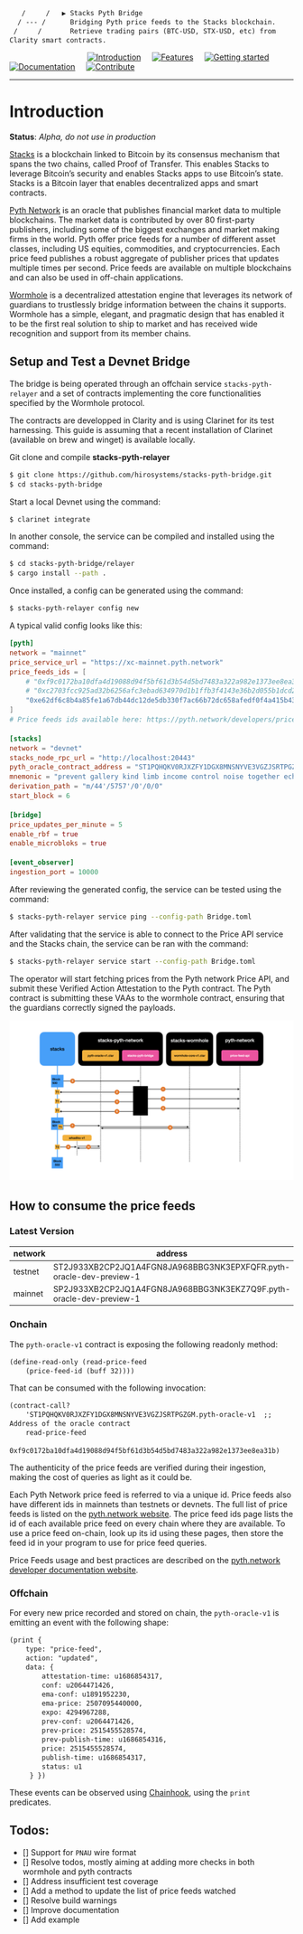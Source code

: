                       
       /     /   ▶ Stacks Pyth Bridge   
      / --- /      Bridging Pyth price feeds to the Stacks blockchain.
     /     /       Retrieve trading pairs (BTC-USD, STX-USD, etc) from Clarity smart contracts. 
                  

&nbsp;&nbsp;&nbsp;&nbsp;&nbsp;&nbsp;&nbsp;&nbsp;&nbsp;&nbsp;&nbsp;&nbsp;&nbsp;&nbsp;&nbsp;&nbsp;&nbsp;&nbsp;&nbsp;&nbsp;&nbsp;&nbsp;&nbsp;&nbsp;&nbsp;&nbsp;&nbsp;&nbsp;&nbsp;&nbsp;&nbsp;&nbsp;&nbsp;&nbsp;&nbsp;[![Introduction](https://img.shields.io/badge/%23-%20Introduction%20-orange?labelColor=gray)](#Introduction)
&nbsp;&nbsp;&nbsp;&nbsp;[![Features](https://img.shields.io/badge/%23-Features-orange?labelColor=gray)](#Features)
&nbsp;&nbsp;&nbsp;&nbsp;[![Getting started](https://img.shields.io/badge/%23-Quick%20Start-orange?labelColor=gray)](#Quick-start)
&nbsp;&nbsp;&nbsp;&nbsp;[![Documentation](https://img.shields.io/badge/%23-Documentation-orange?labelColor=gray)](#Documentation)
&nbsp;&nbsp;&nbsp;&nbsp;[![Contribute](https://img.shields.io/badge/%23-Contribute-orange?labelColor=gray)](#Contribute)

***

# Introduction

**Status**: *Alpha, do not use in production*

[Stacks](http://stacks.co) is a blockchain linked to Bitcoin by its consensus mechanism that spans the two chains, called Proof of Transfer. This enables Stacks to leverage Bitcoin’s security and enables Stacks apps to use Bitcoin’s state.
Stacks is a Bitcoin layer that enables decentralized apps and smart contracts.

[Pyth Network](https://pyth.network) is an oracle that publishes financial market data to multiple blockchains. The market data is contributed by over 80 first-party publishers, including some of the biggest exchanges and market making firms in the world. Pyth offer price feeds for a number of different asset classes, including US equities, commodities, and cryptocurrencies. Each price feed publishes a robust aggregate of publisher prices that updates multiple times per second.
Price feeds are available on multiple blockchains and can also be used in off-chain applications.

[Wormhole](https://wormhole.com) is a decentralized attestation engine that leverages its network of guardians to trustlessly bridge information between the chains it supports. Wormhole has a simple, elegant, and pragmatic design that has enabled it to be the first real solution to ship to market and has received wide recognition and support from its member chains.

## Setup and Test a Devnet Bridge

The bridge is being operated through an offchain service `stacks-pyth-relayer` and a set of contracts implementing the core functionalities specified by the Wormhole protocol. 

The contracts are developped in Clarity and is using Clarinet for its test harnessing.
This guide is assuming that a recent installation of Clarinet (available on brew and winget) is available locally. 

Git clone and compile **stacks-pyth-relayer**

```bash
$ git clone https://github.com/hirosystems/stacks-pyth-bridge.git
$ cd stacks-pyth-bridge
```

Start a local Devnet using the command:
```bash
$ clarinet integrate
```

In another console, the service can be compiled and installed using the command:

```bash
$ cd stacks-pyth-bridge/relayer
$ cargo install --path .
```

Once installed, a config can be generated using the command:

```bash
$ stacks-pyth-relayer config new
```

A typical valid config looks like this:

```toml
[pyth]
network = "mainnet"
price_service_url = "https://xc-mainnet.pyth.network"
price_feeds_ids = [
    # "0xf9c0172ba10dfa4d19088d94f5bf61d3b54d5bd7483a322a982e1373ee8ea31b", # BTC-USD (testnet)
    # "0xc2703fcc925ad32b6256afc3ebad634970d1b1ffb3f4143e36b2d055b1dcd29b", # STX-USD (testnet)
    "0xe62df6c8b4a85fe1a67db44dc12de5db330f7ac66b72dc658afedf0f4a415b43", # BTC-USD (mainnet)
]
# Price feeds ids available here: https://pyth.network/developers/price-feed-ids

[stacks]
network = "devnet"
stacks_node_rpc_url = "http://localhost:20443"
pyth_oracle_contract_address = "ST1PQHQKV0RJXZFY1DGX8MNSNYVE3VGZJSRTPGZGM.pyth-price-feed-oracle-v1"
mnemonic = "prevent gallery kind limb income control noise together echo rival record wedding sense uncover school version force bleak nuclear include danger skirt enact arrow"
derivation_path = "m/44'/5757'/0'/0/0"
start_block = 6

[bridge]
price_updates_per_minute = 5
enable_rbf = true
enable_microbloks = true

[event_observer]
ingestion_port = 10000
```

After reviewing the generated config, the service can be tested using the command:

```bash
$ stacks-pyth-relayer service ping --config-path Bridge.toml
```

After validating that the service is able to connect to the Price API service and the Stacks chain, the service can be ran with the command:

```bash
$ stacks-pyth-relayer service start --config-path Bridge.toml
```

The operator will start fetching prices from the Pyth network Price API, and submit these Verified Action Attestation to the Pyth contract. The Pyth contract is submitting these VAAs to the wormhole contract, ensuring that the guardians correctly signed the payloads.

![architecture](docs/architecture.png)


## How to consume the price feeds

### Latest Version

| network | address |
|---------|---------------------------------------------------------------------|
| testnet | ST2J933XB2CP2JQ1A4FGN8JA968BBG3NK3EPXFQFR.pyth-oracle-dev-preview-1 |
| mainnet | SP2J933XB2CP2JQ1A4FGN8JA968BBG3NK3EKZ7Q9F.pyth-oracle-dev-preview-1 |


### Onchain

The `pyth-oracle-v1` contract is exposing the following readonly method:

```clarity
(define-read-only (read-price-feed 
    (price-feed-id (buff 32))))
```
 
That can be consumed with the following invocation:

```clarity
(contract-call? 
    'ST1PQHQKV0RJXZFY1DGX8MNSNYVE3VGZJSRTPGZGM.pyth-oracle-v1  ;; Address of the oracle contract
    read-price-feed
    0xf9c0172ba10dfa4d19088d94f5bf61d3b54d5bd7483a322a982e1373ee8ea31b)
```

The authenticity of the price feeds are verified during their ingestion, making the cost of queries as light as it could be.

Each Pyth Network price feed is referred to via a unique id. Price feeds also have different ids in mainnets than testnets or devnets. The full list of price feeds is listed on the [pyth.network website](https://pyth.network/price-feeds/). The price feed ids page lists the id of each available price feed on every chain where they are available. To use a price feed on-chain, look up its id using these pages, then store the feed id in your program to use for price feed queries.

Price Feeds usage and best practices are described on the [pyth.network developer documentation website](https://docs.pyth.network/pythnet-price-feeds/best-practices). 



### Offchain

For every new price recorded and stored on chain, the `pyth-oracle-v1` is emitting an event with the following shape:

```clarity
(print { 
    type: "price-feed", 
    action: "updated", 
    data: { 
        attestation-time: u1686854317, 
        conf: u2064471426, 
        ema-conf: u1891952230, 
        ema-price: 2507095440000, 
        expo: 4294967288, 
        prev-conf: u2064471426, 
        prev-price: 2515455528574, 
        prev-publish-time: u1686854316, 
        price: 2515455528574, 
        publish-time: u1686854317, 
        status: u1
     } })
```

These events can be observed using [Chainhook](https://github.com/hirosystems/chainhook), using the `print` predicates.

## Todos:

- [] Support for `PNAU` wire format
- [] Resolve todos, mostly aiming at adding more checks in both wormhole and pyth contracts
- [] Address insufficient test coverage
- [] Add a method to update the list of price feeds watched
- [] Resolve build warnings
- [] Improve documentation
- [] Add example
